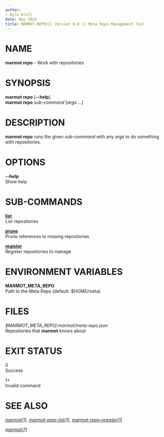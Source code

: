 ```yaml
---
author:
- Kyle Krull
date: May 2024
title: MARMOT-REPO(1) Version 0.6 \| Meta Repo Management Tool
---
```


# NAME

**marmot repo** - Work with repositories

# SYNOPSIS

**marmot repo** \[**\--help**\]\
**marmot repo** *sub-command* \[*args* ...\]

# DESCRIPTION

**marmot repo** runs the given *sub-command* with any *args* to do
something with repositories.

# OPTIONS

**\--help**  
Show help

# SUB-COMMANDS

[**list**](./marmot-repo-list.1.md)  
List repositories

[**prune**](./marmot-repo-prune.1.md)  
Prune references to missing repositories

[**register**](./marmot-repo-register.1.md)  
Register repositories to manage

# ENVIRONMENT VARIABLES

**MARMOT_META_REPO**  
Path to the Meta Repo (default: \$HOME/meta)

# FILES

*\$MARMOT_META_REPO/.marmot/meta-repo.json*  
Repositories that **marmot** knows about

# EXIT STATUS

0  
Success

1+  
Invalid command

# SEE ALSO

[*marmot(1)*](./marmot.1.md),
[*marmot-repo-list(1)*](./marmot-repo-list.1.md),
[*marmot-repo-register(1)*](./marmot-repo-register.1.md)

[*marmot(7)*](./marmot.7.md)
